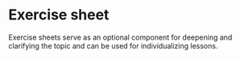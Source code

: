# Exercise sheet

Exercise sheets serve as an optional component for deepening and clarifying the topic and can be used for individualizing lessons.